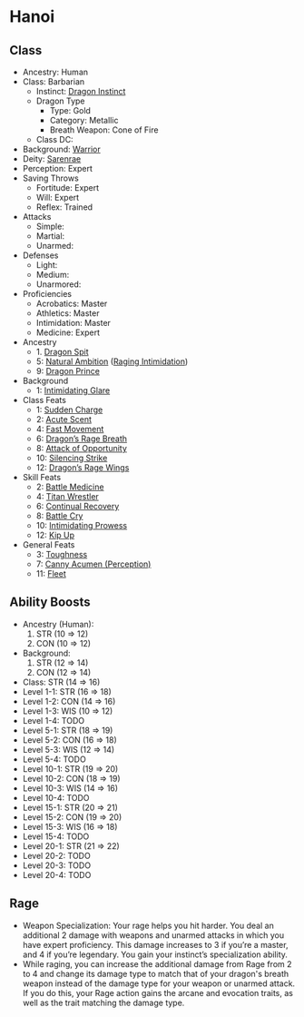 # Hanoi

## Class

- Ancestry: Human
- Class: Barbarian
   - Instinct: [Dragon Instinct](https://2e.aonprd.com/Instincts.aspx?ID=2)
   - Dragon Type
      - Type: Gold
      - Category: Metallic
      - Breath Weapon: Cone of Fire
  - Class DC: 
- Background: [Warrior](https://pf2.d20pfsrd.com/background/warrior/)
- Deity: [Sarenrae](https://2e.aonprd.com/Deities.aspx?ID=16)
- Perception: Expert
- Saving Throws
   - Fortitude: Expert
   - Will: Expert
   - Reflex: Trained
- Attacks
   - Simple: 
   - Martial: 
   - Unarmed: 
- Defenses
   - Light: 
   - Medium: 
   - Unarmored: 
- Proficiencies
   - Acrobatics: Master
   - Athletics: Master
   - Intimidation: Master
   - Medicine: Expert
- Ancestry
   - 1\. [Dragon Spit](https://2e.aonprd.com/Feats.aspx?ID=941)
   - 5: [Natural Ambition](https://2e.aonprd.com/Feats.aspx?ID=70) ([Raging Intimidation](https://2e.aonprd.com/Feats.aspx?ID=132))
   - 9: [Dragon Prince](https://2e.aonprd.com/Feats.aspx?ID=953)
- Background
   - 1: [Intimidating Glare](https://2e.aonprd.com/Feats.aspx?ID=796)
- Class Feats
   - 1: [Sudden Charge](https://2e.aonprd.com/Feats.aspx?ID=134)
   - 2: [Acute Scent](https://2e.aonprd.com/Feats.aspx?ID=135)
   - 4: [Fast Movement](https://2e.aonprd.com/Feats.aspx?ID=140)
   - 6: [Dragon’s Rage Breath](https://2e.aonprd.com/Feats.aspx?ID=148)
   - 8: [Attack of Opportunity](https://2e.aonprd.com/Feats.aspx?ID=145)
   - 10: [Silencing Strike](https://2e.aonprd.com/Feats.aspx?ID=1621)
   - 12: [Dragon’s Rage Wings](https://2e.aonprd.com/Feats.aspx?ID=162)
- Skill Feats
   - 2: [Battle Medicine](https://2e.aonprd.com/Feats.aspx?ID=760)
   - 4: [Titan Wrestler](https://2e.aonprd.com/Feats.aspx?ID=854)
   - 6: [Continual Recovery](https://2e.aonprd.com/Feats.aspx?ID=771)
   - 8: [Battle Cry](https://2e.aonprd.com/Feats.aspx?ID=759)
   - 10: [Intimidating Prowess](https://2e.aonprd.com/Feats.aspx?ID=797)
   - 12: [Kip Up](https://2e.aonprd.com/Feats.aspx?ID=799)
- General Feats
   - 3: [Toughness](https://2e.aonprd.com/Feats.aspx?ID=855)
   - 7: [Canny Acumen (Perception)](https://2e.aonprd.com/Feats.aspx?ID=764)
   - 11: [Fleet](https://pf2.d20pfsrd.com/feat/fleet/)
   
## Ability Boosts

- Ancestry (Human):
   1. STR (10 => 12)
   2. CON (10 => 12)
- Background: 
   1. STR (12 => 14)
   2. CON (12 => 14)
- Class: STR (14 => 16)
- Level 1-1: STR (16 => 18)
- Level 1-2: CON (14 => 16)
- Level 1-3: WIS (10 => 12)
- Level 1-4: TODO
- Level 5-1: STR (18 => 19)
- Level 5-2: CON (16 => 18)
- Level 5-3: WIS (12 => 14)
- Level 5-4: TODO
- Level 10-1: STR (19 => 20)
- Level 10-2: CON (18 => 19)
- Level 10-3: WIS (14 => 16)
- Level 10-4: TODO
- Level 15-1: STR (20 => 21)
- Level 15-2: CON (19 => 20)
- Level 15-3: WIS (16 => 18)
- Level 15-4: TODO
- Level 20-1: STR (21 => 22)
- Level 20-2: TODO
- Level 20-3: TODO
- Level 20-4: TODO

## Rage 

- Weapon Specialization: Your rage helps you hit harder. You deal an additional 2 damage with weapons and unarmed attacks in which you have expert proficiency. This damage increases to 3 if you’re a master, and 4 if you’re legendary. You gain your instinct’s specialization ability.
- While raging, you can increase the additional damage from Rage from 2 to 4 and change its damage type to match that of your dragon's breath weapon instead of the damage type for your weapon or unarmed attack. If you do this, your Rage action gains the arcane and evocation traits, as well as the trait matching the damage type.
